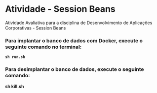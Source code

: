 # Atividade - Session Beans
Atividade Avaliativa para a disciplina de Desenvolvimento de Aplicações Corporativas - Session Beans

### Para implantar o banco de dados com Docker, execute o seguinte comando no terminal:

**`sh run.sh`**

### Para desimplantar o banco de dados, execute o seguinte comando:

**sh kill.sh**
